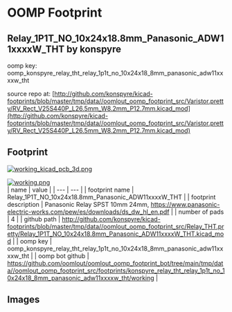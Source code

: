 # OOMP Footprint  
## Relay_1P1T_NO_10x24x18.8mm_Panasonic_ADW11xxxxW_THT  by konspyre  
  
oomp key: oomp_konspyre_relay_tht_relay_1p1t_no_10x24x18_8mm_panasonic_adw11xxxxw_tht  
  
source repo at: [http://github.com/konspyre/kicad-footprints/blob/master/tmp/data//oomlout_oomp_footprint_src/Varistor.pretty/RV_Rect_V25S440P_L26.5mm_W8.2mm_P12.7mm.kicad_mod](http://github.com/konspyre/kicad-footprints/blob/master/tmp/data//oomlout_oomp_footprint_src/Varistor.pretty/RV_Rect_V25S440P_L26.5mm_W8.2mm_P12.7mm.kicad_mod)  
## Footprint  
  
[![working_kicad_pcb_3d.png](working_kicad_pcb_3d_600.png)](working_kicad_pcb_3d.png)  
  
[![working.png](working_600.png)](working.png)  
| name | value | 
| --- | --- | 
| footprint name | Relay_1P1T_NO_10x24x18.8mm_Panasonic_ADW11xxxxW_THT | 
| footprint description | Panasonic Relay SPST 10mm 24mm, https://www.panasonic-electric-works.com/pew/es/downloads/ds_dw_hl_en.pdf | 
| number of pads | 4 | 
| github path | http://github.com/konspyre/kicad-footprints/blob/master/tmp/data//oomlout_oomp_footprint_src/Relay_THT.pretty/Relay_1P1T_NO_10x24x18.8mm_Panasonic_ADW11xxxxW_THT.kicad_mod | 
| oomp key | oomp_konspyre_relay_tht_relay_1p1t_no_10x24x18_8mm_panasonic_adw11xxxxw_tht | 
| oomp bot github | https://github.com/oomlout/oomlout_oomp_footprint_bot/tree/main/tmp/data//oomlout_oomp_footprint_src/footprints/konspyre_relay_tht_relay_1p1t_no_10x24x18_8mm_panasonic_adw11xxxxw_tht/working | 
## Images  
